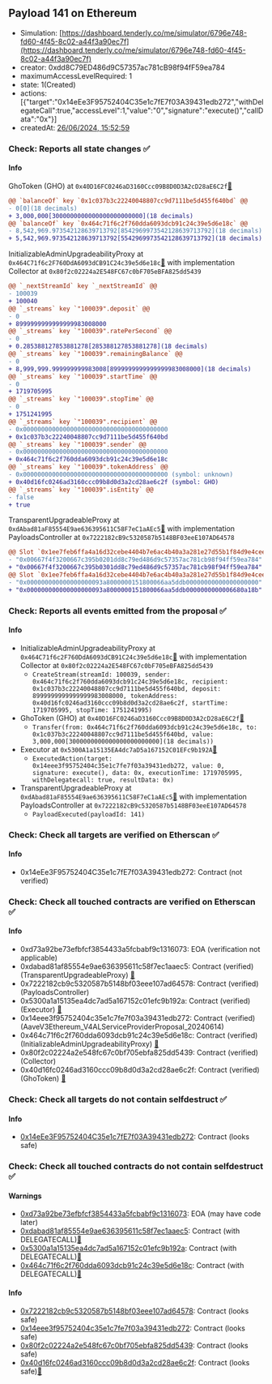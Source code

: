 ## Payload 141 on Ethereum

- Simulation: [https://dashboard.tenderly.co/me/simulator/6796e748-fd60-4f45-8c02-a44f3a90ec7f](https://dashboard.tenderly.co/me/simulator/6796e748-fd60-4f45-8c02-a44f3a90ec7f)
- creator: 0xdd8C79ED486d9C57357ac781cB98f94fF59ea784
- maximumAccessLevelRequired: 1
- state: 1(Created)
- actions: [{"target":"0x14eEe3F95752404C35e1c7fE7f03A39431edb272","withDelegateCall":true,"accessLevel":1,"value":"0","signature":"execute()","callData":"0x"}]
- createdAt: [26/06/2024, 15:52:59](https://etherscan.io/tx/0xceee82f0f1809ba6b8993939feb6b0707b1110dd86750fe58fabab02536f2523)

### Check: Reports all state changes :white_check_mark:

#### Info


GhoToken (GHO) at `0x40D16FC0246aD3160Ccc09B8D0D3A2cD28aE6C2f`[:ghost:](https://github.com/bgd-labs/aave-address-book "AaveV3Ethereum.ASSETS.GHO.UNDERLYING, MiscEthereum.GHO_TOKEN")
```diff
@@ `balanceOf` key `0x1c037b3c22240048807cc9d7111be5d455f640bd` @@
- 0[0](18 decimals)
+ 3,000,000[3000000000000000000000000](18 decimals)
@@ `balanceOf` key `0x464c71f6c2f760dda6093dcb91c24c39e5d6e18c` @@
- 8,542,969.973542128639713792[8542969973542128639713792](18 decimals)
+ 5,542,969.973542128639713792[5542969973542128639713792](18 decimals)
```

InitializableAdminUpgradeabilityProxy at `0x464C71f6c2F760DdA6093dCB91C24c39e5d6e18c`[:ghost:](https://github.com/bgd-labs/aave-address-book "AaveV2Ethereum.COLLECTOR, AaveV2EthereumAMM.COLLECTOR, AaveV2EthereumArc.COLLECTOR, AaveV3Ethereum.COLLECTOR") with implementation Collector at `0x80f2c02224a2E548FC67c0bF705eBFA825dd5439`
```diff
@@ `_nextStreamId` key `_nextStreamId` @@
- 100039
+ 100040
@@ `_streams` key `"100039".deposit` @@
- 0
+ 8999999999999999983008000
@@ `_streams` key `"100039".ratePerSecond` @@
- 0
+ 0.285388127853881278[285388127853881278](18 decimals)
@@ `_streams` key `"100039".remainingBalance` @@
- 0
+ 8,999,999.999999999983008[8999999999999999983008000](18 decimals)
@@ `_streams` key `"100039".startTime` @@
- 0
+ 1719705995
@@ `_streams` key `"100039".stopTime` @@
- 0
+ 1751241995
@@ `_streams` key `"100039".recipient` @@
- 0x0000000000000000000000000000000000000000
+ 0x1c037b3c22240048807cc9d7111be5d455f640bd
@@ `_streams` key `"100039".sender` @@
- 0x0000000000000000000000000000000000000000
+ 0x464c71f6c2f760dda6093dcb91c24c39e5d6e18c
@@ `_streams` key `"100039".tokenAddress` @@
- 0x0000000000000000000000000000000000000000 (symbol: unknown)
+ 0x40d16fc0246ad3160ccc09b8d0d3a2cd28ae6c2f (symbol: GHO)
@@ `_streams` key `"100039".isEntity` @@
- false
+ true
```

TransparentUpgradeableProxy at `0xdAbad81aF85554E9ae636395611C58F7eC1aAEc5`[:ghost:](https://github.com/bgd-labs/aave-address-book "GovernanceV3Ethereum.PAYLOADS_CONTROLLER") with implementation PayloadsController at `0x7222182cB9c5320587b5148BF03eeE107AD64578`
```diff
@@ Slot `0x1ee7feb6ffa4a16d32cebe4404b7e6ac4b40a3a281e27d55b1f84d9e4ceea05c` @@
- "0x00667f4f3200667c395b0201dd8c79ed486d9c57357ac781cb98f94ff59ea784"
+ "0x00667f4f3200667c395b0301dd8c79ed486d9c57357ac781cb98f94ff59ea784"
@@ Slot `0x1ee7feb6ffa4a16d32cebe4404b7e6ac4b40a3a281e27d55b1f84d9e4ceea05d` @@
- "0x000000000000000000093a8000000151800066aa5ddb00000000000000000000"
+ "0x000000000000000000093a8000000151800066aa5ddb0000000000006680a18b"
```


### Check: Reports all events emitted from the proposal :white_check_mark:

#### Info

- InitializableAdminUpgradeabilityProxy at `0x464C71f6c2F760DdA6093dCB91C24c39e5d6e18c`[:ghost:](https://github.com/bgd-labs/aave-address-book "AaveV2Ethereum.COLLECTOR, AaveV2EthereumAMM.COLLECTOR, AaveV2EthereumArc.COLLECTOR, AaveV3Ethereum.COLLECTOR") with implementation Collector at `0x80f2c02224a2E548FC67c0bF705eBFA825dd5439`
  - `CreateStream(streamId: 100039, sender: 0x464c71f6c2f760dda6093dcb91c24c39e5d6e18c, recipient: 0x1c037b3c22240048807cc9d7111be5d455f640bd, deposit: 8999999999999999983008000, tokenAddress: 0x40d16fc0246ad3160ccc09b8d0d3a2cd28ae6c2f, startTime: 1719705995, stopTime: 1751241995)`
- GhoToken (GHO) at `0x40D16FC0246aD3160Ccc09B8D0D3A2cD28aE6C2f`[:ghost:](https://github.com/bgd-labs/aave-address-book "AaveV3Ethereum.ASSETS.GHO.UNDERLYING, MiscEthereum.GHO_TOKEN")
  - `Transfer(from: 0x464c71f6c2f760dda6093dcb91c24c39e5d6e18c, to: 0x1c037b3c22240048807cc9d7111be5d455f640bd, value: 3,000,000[3000000000000000000000000](18 decimals))`
- Executor at `0x5300A1a15135EA4dc7aD5a167152C01EFc9b192A`[:ghost:](https://github.com/bgd-labs/aave-address-book "AaveV2Ethereum.POOL_ADMIN, AaveV2EthereumAMM.POOL_ADMIN, AaveV3Ethereum.ACL_ADMIN, GovernanceV3Ethereum.EXECUTOR_LVL_1")
  - `ExecutedAction(target: 0x14eee3f95752404c35e1c7fe7f03a39431edb272, value: 0, signature: execute(), data: 0x, executionTime: 1719705995, withDelegatecall: true, resultData: 0x)`
- TransparentUpgradeableProxy at `0xdAbad81aF85554E9ae636395611C58F7eC1aAEc5`[:ghost:](https://github.com/bgd-labs/aave-address-book "GovernanceV3Ethereum.PAYLOADS_CONTROLLER") with implementation PayloadsController at `0x7222182cB9c5320587b5148BF03eeE107AD64578`
  - `PayloadExecuted(payloadId: 141)`

### Check: Check all targets are verified on Etherscan :white_check_mark:

#### Info

- 0x14eEe3F95752404C35e1c7fE7f03A39431edb272: Contract (not verified) 

### Check: Check all touched contracts are verified on Etherscan :white_check_mark:

#### Info

- 0xd73a92be73efbfcf3854433a5fcbabf9c1316073: EOA (verification not applicable)
- 0xdabad81af85554e9ae636395611c58f7ec1aaec5: Contract (verified) (TransparentUpgradeableProxy) [:ghost:](https://github.com/bgd-labs/aave-address-book "GovernanceV3Ethereum.PAYLOADS_CONTROLLER")
- 0x7222182cb9c5320587b5148bf03eee107ad64578: Contract (verified) (PayloadsController) 
- 0x5300a1a15135ea4dc7ad5a167152c01efc9b192a: Contract (verified) (Executor) [:ghost:](https://github.com/bgd-labs/aave-address-book "AaveV2Ethereum.POOL_ADMIN, AaveV2EthereumAMM.POOL_ADMIN, AaveV3Ethereum.ACL_ADMIN, GovernanceV3Ethereum.EXECUTOR_LVL_1")
- 0x14eee3f95752404c35e1c7fe7f03a39431edb272: Contract (verified) (AaveV3Ethereum_V4ALServiceProviderProposal_20240614) 
- 0x464c71f6c2f760dda6093dcb91c24c39e5d6e18c: Contract (verified) (InitializableAdminUpgradeabilityProxy) [:ghost:](https://github.com/bgd-labs/aave-address-book "AaveV2Ethereum.COLLECTOR, AaveV2EthereumAMM.COLLECTOR, AaveV2EthereumArc.COLLECTOR, AaveV3Ethereum.COLLECTOR")
- 0x80f2c02224a2e548fc67c0bf705ebfa825dd5439: Contract (verified) (Collector) 
- 0x40d16fc0246ad3160ccc09b8d0d3a2cd28ae6c2f: Contract (verified) (GhoToken) [:ghost:](https://github.com/bgd-labs/aave-address-book "AaveV3Ethereum.ASSETS.GHO.UNDERLYING, MiscEthereum.GHO_TOKEN")

### Check: Check all targets do not contain selfdestruct :white_check_mark:

#### Info

- [0x14eEe3F95752404C35e1c7fE7f03A39431edb272](https://etherscan.io/address/0x14eEe3F95752404C35e1c7fE7f03A39431edb272): Contract (looks safe)

### Check: Check all touched contracts do not contain selfdestruct :white_check_mark:

#### Warnings

- [0xd73a92be73efbfcf3854433a5fcbabf9c1316073](https://etherscan.io/address/0xd73a92be73efbfcf3854433a5fcbabf9c1316073): EOA (may have code later)
- [0xdabad81af85554e9ae636395611c58f7ec1aaec5](https://etherscan.io/address/0xdabad81af85554e9ae636395611c58f7ec1aaec5): Contract (with DELEGATECALL)[:ghost:](https://github.com/bgd-labs/aave-address-book "GovernanceV3Ethereum.PAYLOADS_CONTROLLER")
- [0x5300a1a15135ea4dc7ad5a167152c01efc9b192a](https://etherscan.io/address/0x5300a1a15135ea4dc7ad5a167152c01efc9b192a): Contract (with DELEGATECALL)[:ghost:](https://github.com/bgd-labs/aave-address-book "AaveV2Ethereum.POOL_ADMIN, AaveV2EthereumAMM.POOL_ADMIN, AaveV3Ethereum.ACL_ADMIN, GovernanceV3Ethereum.EXECUTOR_LVL_1")
- [0x464c71f6c2f760dda6093dcb91c24c39e5d6e18c](https://etherscan.io/address/0x464c71f6c2f760dda6093dcb91c24c39e5d6e18c): Contract (with DELEGATECALL)[:ghost:](https://github.com/bgd-labs/aave-address-book "AaveV2Ethereum.COLLECTOR, AaveV2EthereumAMM.COLLECTOR, AaveV2EthereumArc.COLLECTOR, AaveV3Ethereum.COLLECTOR")

#### Info

- [0x7222182cb9c5320587b5148bf03eee107ad64578](https://etherscan.io/address/0x7222182cb9c5320587b5148bf03eee107ad64578): Contract (looks safe)
- [0x14eee3f95752404c35e1c7fe7f03a39431edb272](https://etherscan.io/address/0x14eee3f95752404c35e1c7fe7f03a39431edb272): Contract (looks safe)
- [0x80f2c02224a2e548fc67c0bf705ebfa825dd5439](https://etherscan.io/address/0x80f2c02224a2e548fc67c0bf705ebfa825dd5439): Contract (looks safe)
- [0x40d16fc0246ad3160ccc09b8d0d3a2cd28ae6c2f](https://etherscan.io/address/0x40d16fc0246ad3160ccc09b8d0d3a2cd28ae6c2f): Contract (looks safe)[:ghost:](https://github.com/bgd-labs/aave-address-book "AaveV3Ethereum.ASSETS.GHO.UNDERLYING, MiscEthereum.GHO_TOKEN")

